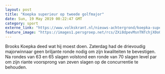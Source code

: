 ```yaml
---
layout: post
title: "Koepka superieur op tweede golfmajor"
date: Sun, 19 May 2019 00:22:47 GMT
category: sport
externe_link: "https://www.volkskrant.nl/nieuws-achtergrond/koepka-superieur-op-tweede-golfmajor~b0a17c9a/"
feature_image: "https://images1.persgroep.net/rcs/ZXi8dpevMsnTNTchjX0oO15dFV8/diocontent/148719436/_focus/0.5/0.5/_fill/320/320?appId=93a17a8fd81db0de025c8abd1cca1279&quality=0.85"
---
```


Brooks Koepka deed wat hij moest doen. Zaterdag had de drievoudig majorwinnaar geen briljante ronde nodig om zijn kwaliteiten te bevestigen. Na rondes van 63 en 65 slagen volstond een ronde van 70 slagen level par om zijn riante voorsprong van zeven slagen op de concurrentie te behouden.
